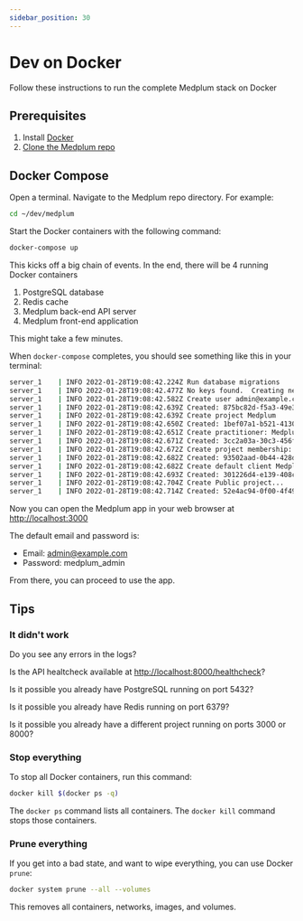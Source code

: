 ```yaml
---
sidebar_position: 30
---
```


# Dev on Docker

Follow these instructions to run the complete Medplum stack on Docker

## Prerequisites

1. Install [Docker](https://docs.docker.com/get-docker/)
2. [Clone the Medplum repo](./clone-the-repo)

## Docker Compose

Open a terminal.  Navigate to the Medplum repo directory.  For example:

```bash
cd ~/dev/medplum
```

Start the Docker containers with the following command:

```bash
docker-compose up
```

This kicks off a big chain of events.  In the end, there will be 4 running Docker containers
1. PostgreSQL database
2. Redis cache
3. Medplum back-end API server
4. Medplum front-end application

This might take a few minutes.

When `docker-compose` completes, you should see something like this in your terminal:

```bash
server_1    | INFO 2022-01-28T19:08:42.224Z Run database migrations
server_1    | INFO 2022-01-28T19:08:42.477Z No keys found.  Creating new key...
server_1    | INFO 2022-01-28T19:08:42.582Z Create user admin@example.com
server_1    | INFO 2022-01-28T19:08:42.639Z Created: 875bc82d-f5a3-49e3-bd36-c6aad1ba96cb
server_1    | INFO 2022-01-28T19:08:42.639Z Create project Medplum
server_1    | INFO 2022-01-28T19:08:42.650Z Created: 1bef07a1-b521-4130-9b33-884f90339ee8
server_1    | INFO 2022-01-28T19:08:42.651Z Create practitioner: Medplum Admin
server_1    | INFO 2022-01-28T19:08:42.671Z Created: 3cc2a03a-30c3-456f-9b3b-63c9b7b88caa
server_1    | INFO 2022-01-28T19:08:42.672Z Create project membership: Medplum
server_1    | INFO 2022-01-28T19:08:42.682Z Created: 93502aad-0b44-428d-b925-3b9b0fad5ad6
server_1    | INFO 2022-01-28T19:08:42.682Z Create default client Medplum
server_1    | INFO 2022-01-28T19:08:42.693Z Created: 301226d4-e139-408c-a61a-7bf06693515d
server_1    | INFO 2022-01-28T19:08:42.704Z Create Public project...
server_1    | INFO 2022-01-28T19:08:42.714Z Created: 52e4ac94-0f00-4f49-b1ed-469a8e8d78f2
```

Now you can open the Medplum app in your web browser at <http://localhost:3000>

The default email and password is:
* Email: admin@example.com
* Password: medplum_admin

From there, you can proceed to use the app.

## Tips

### It didn't work

Do you see any errors in the logs?

Is the API healtcheck available at <http://localhost:8000/healthcheck>?

Is it possible you already have PostgreSQL running on port 5432?

Is it possible you already have Redis running on port 6379?

Is it possible you already have a different project running on ports 3000 or 8000?

### Stop everything

To stop all Docker containers, run this command:

```bash
docker kill $(docker ps -q)
```

The `docker ps` command lists all containers.  The `docker kill` command stops those containers.

### Prune everything

If you get into a bad state, and want to wipe everything, you can use Docker `prune`:

```bash
docker system prune --all --volumes
```

This removes all containers, networks, images, and volumes.
